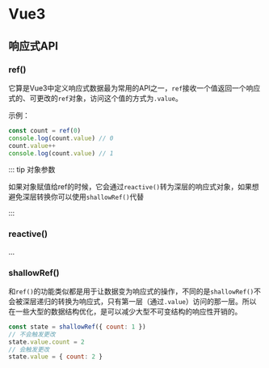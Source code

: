# Vue3

## 响应式API

### ref()

它算是Vue3中定义响应式数据最为常用的API之一，`ref`接收一个值返回一个响应式的、可更改的`ref`对象，访问这个值的方式为`.value`。

示例：

```js
const count = ref(0)
console.log(count.value) // 0
count.value++
console.log(count.value) // 1
```

::: tip 对象参数

如果对象赋值给ref的时候，它会通过`reactive()`转为深层的响应式对象，如果想避免深层转换你可以使用`shallowRef()`代替

:::



### reactive()

...

### shallowRef()

和`ref()`的功能类似都是用于让数据变为响应式的操作，不同的是`shallowRef()`不会被深层递归的转换为响应式，只有第一层（通过`.value`）访问的那一层。所以在一些大型的数据结构优化，是可以减少大型不可变结构的响应性开销的。

```js
const state = shallowRef({ count: 1 })
// 不会触发更改
state.value.count = 2
// 会触发更改
state.value = { count: 2 }
```



